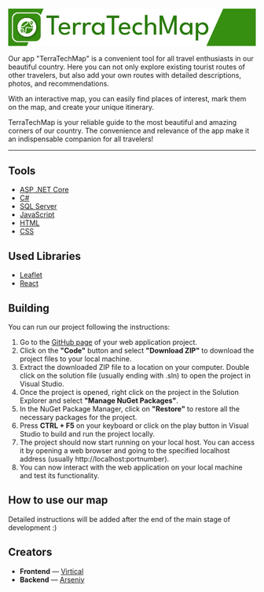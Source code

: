 ![our logo](https://github.com/TerraTech-Team/TerraTechMap/blob/main/imgs/emblem.jpg)

Our app "TerraTechMap" is a convenient tool for all travel enthusiasts in our beautiful country. Here you can not only explore existing tourist routes of other travelers, but also add your own routes with detailed descriptions, photos, and recommendations.

With an interactive map, you can easily find places of interest, mark them on the map, and create your unique itinerary.

TerraTechMap is your reliable guide to the most beautiful and amazing corners of our country. The convenience and relevance of the app make it an indispensable companion for all travelers!

___

## Tools

* [ASP .NET Core](https://dotnet.microsoft.com/en-us/apps/aspnet)
* [C#](https://learn.microsoft.com/ru-ru/dotnet/csharp/)
* [SQL Server](https://learn.microsoft.com/ru-ru/sql/sql-server/?view=sql-server-ver16)
* [JavaScript](https://developer.mozilla.org/en-US/docs/Web/JavaScript)
* [HTML](https://developer.mozilla.org/ru/docs/Web/HTML)
* [CSS](https://developer.mozilla.org/en-US/docs/Web/CSS)

## Used Libraries

* [Leaflet](https://devdocs.io/leaflet/)
* [React](https://react.dev)

## Building
You can run our project following the instructions:

1. Go to the [GitHub page](https://github.com/TerraTech-Team/TerraTechMap) of your web application project.
2. Click on the **"Code"** button and select **"Download ZIP"** to download the project files to your local machine.
3. Extract the downloaded ZIP file to a location on your computer.
Double click on the solution file (usually ending with .sln) to open the project in Visual Studio.
4. Once the project is opened, right click on the project in the Solution Explorer and select **"Manage NuGet Packages"**.
5. In the NuGet Package Manager, click on **"Restore"** to restore all the necessary packages for the project.
6. Press **CTRL + F5** on your keyboard or click on the play button in Visual Studio to build and run the project locally.
7. The project should now start running on your local host. You can access it by opening a web browser and going to the specified localhost address (usually http://localhost:portnumber).
8. You can now interact with the web application on your local machine and test its functionality.

## How to use our map

Detailed instructions will be added after the end of the main stage of development :)

## Creators
* **Frontend** — [Virtical](https://github.com/Virtical)
* **Backend** — [Arseniy](https://github.com/arseniy1206)
